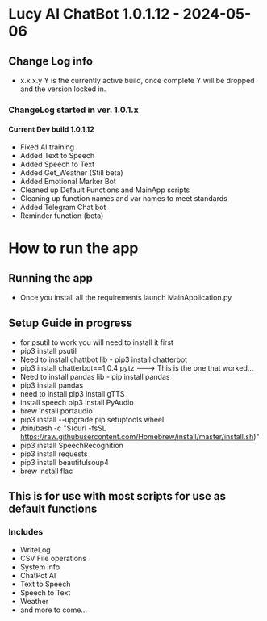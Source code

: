 # Lucy AI ChatBot 1.0.1.12 - 2024-05-06
## Change Log info
- x.x.x.y Y is the currently active build, once complete Y will be dropped and the version locked in.
### ChangeLog started in ver. 1.0.1.x
#### Current Dev build 1.0.1.12
- Fixed AI training
- Added Text to Speech
- Added Speech to Text
- Added Get_Weather (Still beta)
- Added Emotional Marker Bot
- Cleaned up Default Functions and MainApp scripts
- Cleaning up function names and var names to meet standards
- Added Telegram Chat bot
- Reminder function (beta)
 
# How to run the app
## Running the app
- Once you install all the requirements launch MainApplication.py

## Setup Guide in progress
- for psutil to work you will need to install it first
- pip3 install psutil
- Need to install chattbot lib - pip3 install chatterbot
- pip3 install chatterbot==1.0.4 pytz ---> This is the one that worked...
- Need to install pandas lib - pip install pandas
- pip3 install pandas
- need to install pip3 install gTTS
- install speech pip3 install PyAudio
- brew install portaudio
- pip3 install --upgrade pip setuptools wheel
- /bin/bash -c "$(curl -fsSL https://raw.githubusercontent.com/Homebrew/install/master/install.sh)"
- pip3 install SpeechRecognition
- pip3 install requests
- pip3 install beautifulsoup4
- brew install flac
## This is for use with most scripts for use as default functions
### Includes
- WriteLog
- CSV File operations
- System info
- ChatPot AI 
- Text to Speech
- Speech to Text
- Weather
- and more to come...